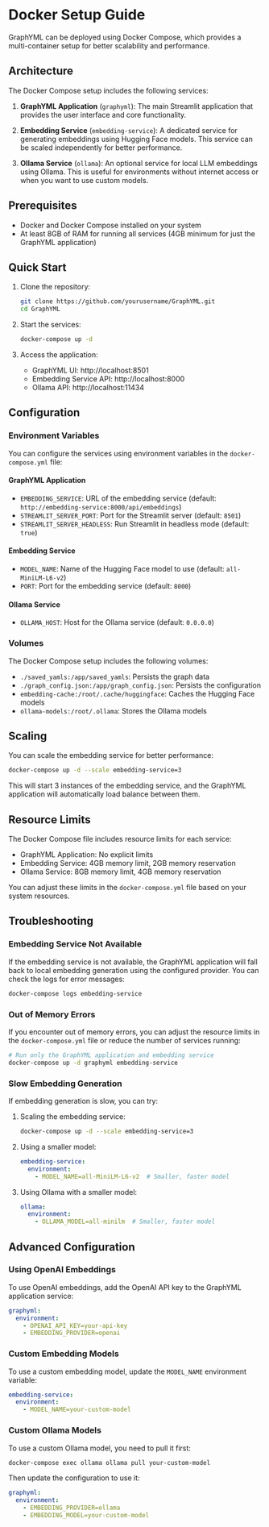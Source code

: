 # Docker Setup Guide

GraphYML can be deployed using Docker Compose, which provides a multi-container setup for better scalability and performance.

## Architecture

The Docker Compose setup includes the following services:

1. **GraphYML Application** (`graphyml`): The main Streamlit application that provides the user interface and core functionality.

2. **Embedding Service** (`embedding-service`): A dedicated service for generating embeddings using Hugging Face models. This service can be scaled independently for better performance.

3. **Ollama Service** (`ollama`): An optional service for local LLM embeddings using Ollama. This is useful for environments without internet access or when you want to use custom models.

## Prerequisites

- Docker and Docker Compose installed on your system
- At least 8GB of RAM for running all services (4GB minimum for just the GraphYML application)

## Quick Start

1. Clone the repository:
   ```bash
   git clone https://github.com/yourusername/GraphYML.git
   cd GraphYML
   ```

2. Start the services:
   ```bash
   docker-compose up -d
   ```

3. Access the application:
   - GraphYML UI: http://localhost:8501
   - Embedding Service API: http://localhost:8000
   - Ollama API: http://localhost:11434

## Configuration

### Environment Variables

You can configure the services using environment variables in the `docker-compose.yml` file:

#### GraphYML Application

- `EMBEDDING_SERVICE`: URL of the embedding service (default: `http://embedding-service:8000/api/embeddings`)
- `STREAMLIT_SERVER_PORT`: Port for the Streamlit server (default: `8501`)
- `STREAMLIT_SERVER_HEADLESS`: Run Streamlit in headless mode (default: `true`)

#### Embedding Service

- `MODEL_NAME`: Name of the Hugging Face model to use (default: `all-MiniLM-L6-v2`)
- `PORT`: Port for the embedding service (default: `8000`)

#### Ollama Service

- `OLLAMA_HOST`: Host for the Ollama service (default: `0.0.0.0`)

### Volumes

The Docker Compose setup includes the following volumes:

- `./saved_yamls:/app/saved_yamls`: Persists the graph data
- `./graph_config.json:/app/graph_config.json`: Persists the configuration
- `embedding-cache:/root/.cache/huggingface`: Caches the Hugging Face models
- `ollama-models:/root/.ollama`: Stores the Ollama models

## Scaling

You can scale the embedding service for better performance:

```bash
docker-compose up -d --scale embedding-service=3
```

This will start 3 instances of the embedding service, and the GraphYML application will automatically load balance between them.

## Resource Limits

The Docker Compose file includes resource limits for each service:

- GraphYML Application: No explicit limits
- Embedding Service: 4GB memory limit, 2GB memory reservation
- Ollama Service: 8GB memory limit, 4GB memory reservation

You can adjust these limits in the `docker-compose.yml` file based on your system resources.

## Troubleshooting

### Embedding Service Not Available

If the embedding service is not available, the GraphYML application will fall back to local embedding generation using the configured provider. You can check the logs for error messages:

```bash
docker-compose logs embedding-service
```

### Out of Memory Errors

If you encounter out of memory errors, you can adjust the resource limits in the `docker-compose.yml` file or reduce the number of services running:

```bash
# Run only the GraphYML application and embedding service
docker-compose up -d graphyml embedding-service
```

### Slow Embedding Generation

If embedding generation is slow, you can try:

1. Scaling the embedding service:
   ```bash
   docker-compose up -d --scale embedding-service=3
   ```

2. Using a smaller model:
   ```yaml
   embedding-service:
     environment:
       - MODEL_NAME=all-MiniLM-L6-v2  # Smaller, faster model
   ```

3. Using Ollama with a smaller model:
   ```yaml
   ollama:
     environment:
       - OLLAMA_MODEL=all-minilm  # Smaller, faster model
   ```

## Advanced Configuration

### Using OpenAI Embeddings

To use OpenAI embeddings, add the OpenAI API key to the GraphYML application service:

```yaml
graphyml:
  environment:
    - OPENAI_API_KEY=your-api-key
    - EMBEDDING_PROVIDER=openai
```

### Custom Embedding Models

To use a custom embedding model, update the `MODEL_NAME` environment variable:

```yaml
embedding-service:
  environment:
    - MODEL_NAME=your-custom-model
```

### Custom Ollama Models

To use a custom Ollama model, you need to pull it first:

```bash
docker-compose exec ollama ollama pull your-custom-model
```

Then update the configuration to use it:

```yaml
graphyml:
  environment:
    - EMBEDDING_PROVIDER=ollama
    - EMBEDDING_MODEL=your-custom-model
```


